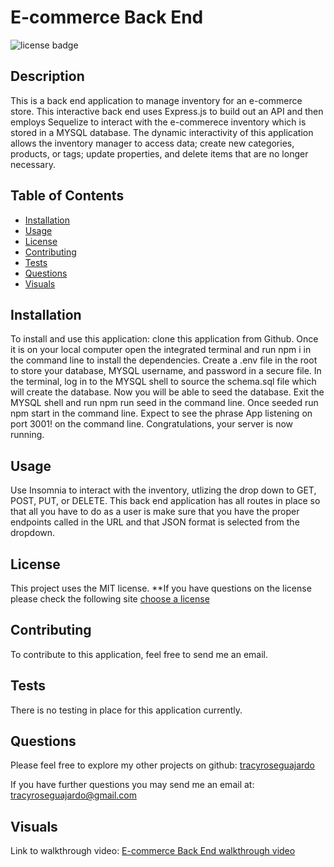 # E-commerce Back End
  ![license badge](https://img.shields.io/badge/license-MIT-yellowgreen.svg)

## Description
This is a back end application to manage inventory for an e-commerce store. This interactive back end uses Express.js to build out an API and then employs Sequelize to interact with the e-commerece inventory which is stored in a MYSQL database. The dynamic interactivity of this application allows the inventory manager to access data; create new categories, products, or tags; update properties, and delete items that are no longer necessary.  

## Table of Contents
- [Installation](#installation)
- [Usage](#usage)
- [License](#license)
- [Contributing](#contributing)
- [Tests](#tests)
- [Questions](#questions)
- [Visuals](#visuals)

## Installation

To install and use this application: clone this application from Github. Once it is on your local computer open the integrated terminal and run npm i in the command line to install the dependencies. Create a .env file in the root to store your database, MYSQL username, and password in a secure file. In the terminal, log in to the MYSQL shell to source the schema.sql file which will create the database. Now you will be able to seed the database. Exit the MYSQL shell and run npm run seed in the command line. Once seeded run npm start in the command line. Expect to see the phrase App listening on port 3001! on the command line. Congratulations, your server is now running. 

## Usage

Use Insomnia to interact with the inventory, utlizing the drop down to GET, POST, PUT, or DELETE. This back end application has all routes in place so that all you have to do as a user is make sure that you have the proper endpoints called in the URL and that JSON format is selected from the dropdown.

## License
  
  This project uses the MIT license. 
  **If you have questions on the license please check the following site [choose a license](https://www.google.com)

## Contributing

To contribute to this application, feel free to send me an email.

## Tests

There is no testing in place for this application currently.

## Questions

Please feel free to explore my other projects on github: [tracyroseguajardo](https://www.github.com/tracyroseguajardo)

If you have further questions you may send me an email at: tracyroseguajardo@gmail.com

## Visuals

Link to walkthrough video:
[E-commerce Back End walkthrough video](https://watch.screencastify.com/v/xGXj616wlXnOWsRoECgn)